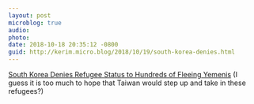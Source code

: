 ```yaml
---
layout: post
microblog: true
audio: 
photo: 
date: 2018-10-18 20:35:12 -0800
guid: http://kerim.micro.blog/2018/10/19/south-korea-denies.html
---
```

[South Korea Denies Refugee Status to Hundreds of Fleeing Yemenis](https://www.nytimes.com/2018/10/17/world/asia/south-korea-yemeni-refugees.html?smprod=nytcore-ipad) (I guess it is too much to hope that Taiwan would step up and take in these refugees?)
